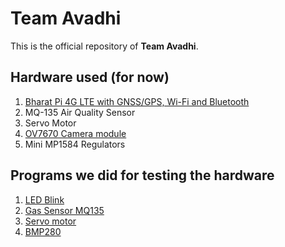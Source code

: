 # Team Avadhi 

This is the official repository of **Team Avadhi**. 

## Hardware used (for now)

1. [Bharat Pi 4G LTE with GNSS/GPS, Wi-Fi and Bluetooth](Bharat-Pi-4G-LTE-GNSS-GPS-Pinout.pdf)
2. MQ-135 Air Quality Sensor
3. Servo Motor 
4. [OV7670 Camera module](ov7670_arduino.png)
5. Mini MP1584 Regulators 

## Programs we did for testing the hardware

1. [LED Blink](Programs/README.md#led-blink)
2. [Gas Sensor MQ135](Programs/README.md#gas-sensor-mq135)
3. [Servo motor](Programs/README.md#servo-motor)
4. [BMP280](Programs/README.md)

